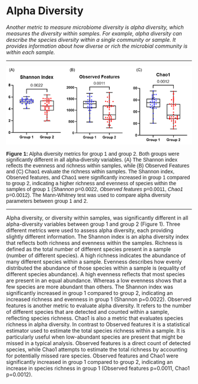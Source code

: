 # Alpha Diversity
*Another metric to measure microbiome diversity is alpha diversity, which measures the diversity within samples. For example, alpha diversity can describe the species diversity within a single community or sample. It provides information about how diverse or rich the microbial community is within each sample.*

---

![image](assets/alpha_div/combined.png)

<div style="font-family: Arial, sans-serif; font-size: 14px;">
<b>Figure 1:</b> Alpha diversity metrics for group 1 and group 2. Both groups were significantly different in all alpha-diversity variables. (A) The Shannon index reflects the evenness and richness within samples, while (B) Observed Features and (C) Chao1 evaluate the richness within samples. The Shannon index, Observed features, and Chao1 were significantly increased in group 1 compared to group 2, indicating a higher richness and evenness of species within the samples of group 1 (<i>Shannon</i> p=0.0022, <i>Observed features</i> p=0.0011, <i>Chao1</i> p=0.0012). The Mann-Whitney test was used to compare alpha diversity parameters between group 1 and 2.
</div>

---


Alpha diversity, or diversity within samples, was significantly different in all alpha-diversity variables between group 1 and group 2 (Figure 1). Three different metrics were used to assess alpha diversity, each providing slightly different information. The Shannon index is an alpha diversity index that reflects both richness and evenness within the samples. Richness is defined as the total number of different species present in a sample (number of different species). A high richness indicates the abundance of many different species within a sample. Evenness describes how evenly distributed the abundance of those species within a sample is (equality of different species abundance). A high evenness reflects that most species are present in an equal abundance. Whereas a low evenness shows that a few species are more abundant than others. The Shannon index was significantly increased in group 1 compared to group 2, indicating an increased richness and evenness in group 1 (Shannon p=0.0022). Observed features is another metric to evaluate alpha diversity. It refers to the number of different species that are detected and counted within a sample, reflecting species richness. Chao1 is also a metric that evaluates species richness in alpha diversity. In contrast to Observed features it is a statistical estimator used to estimate the total species richness within a sample. It is particularly useful when low-abundant species are present that might be missed in a typical analysis. Observed features is a direct count of detected species, while Chao1 attempts to estimate the total richness by accounting for potentially missed rare species. Observed features and Chao1 were significantly increased in group 1 compared to group 2, indicating an increase in species richness in group 1 (Observed features p=0.0011, Chao1 p=0.0012).

